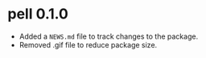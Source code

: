 # pell 0.1.0

* Added a `NEWS.md` file to track changes to the package.
* Removed .gif file to reduce package size.
